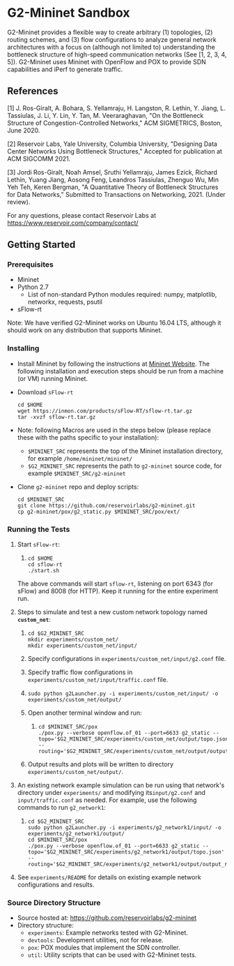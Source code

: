 # G2-Mininet Sandbox

G2-Mininet provides a flexible way to create arbitrary (1) topologies, (2) routing schemes, and (3) flow configurations to analyze general network architectures with a focus on (although not limited to) understanding the bottleneck structure of high-speed communication networks (See [1, 2, 3, 4, 5]). G2-Mininet uses Mininet with OpenFlow and POX to provide SDN capabilities and iPerf to generate traffic.

## References

[1] J. Ros-Giralt, A. Bohara, S. Yellamraju, H. Langston, R. Lethin, Y. Jiang, L. Tassiulas, J. Li, Y. Lin, Y. Tan, M. Veeraraghavan, "On the Bottleneck Structure of Congestion-Controlled Networks," ACM SIGMETRICS, Boston, June 2020.

[2] Reservoir Labs, Yale University, Columbia University, "Designing Data Center Networks Using Bottleneck Structures," Accepted for publication at ACM SIGCOMM 2021.

[3] Jordi Ros-Giralt, Noah Amsel, Sruthi Yellamraju, James Ezick, Richard Lethin, Yuang Jiang, Aosong Feng, Leandros Tassiulas,  Zhenguo Wu, Min Yeh Teh, Keren Bergman, "A Quantitative Theory of Bottleneck Structures for Data Networks," Submitted to Transactions on Networking, 2021. (Under review).

For any questions, please contact Reservoir Labs at https://www.reservoir.com/company/contact/

## Getting Started

### Prerequisites

* Mininet
* Python 2.7
  * List of non-standard Python modules required: numpy, matplotlib, networkx, requests, psutil 
* sFlow-rt

Note: We have verified G2-Mininet works on Ubuntu 16.04 LTS, although it should work on any distribution that supports Mininet.

### Installing

* Install Mininet by following the instructions at [Mininet Website](http://mininet.org/download/). The following installation and execution steps should be run from a machine (or VM) running Mininet.

* Download `sFlow-rt`

  ```shell
  cd $HOME
  wget https://inmon.com/products/sFlow-RT/sflow-rt.tar.gz
  tar -xvzf sflow-rt.tar.gz
  ```
* Note: following Macros are used in the steps below (please replace these with the paths specific to your installation):
  * `$MININET_SRC` represents the top of the Mininet installation directory, for example `/home/mininet/mininet/`
  * `$G2_MININET_SRC` represents the path to `g2-mininet` source code, for example `$MININET_SRC/g2-mininet`

* Clone `g2-mininet` repo and deploy scripts:

  ```shell
  cd $MININET_SRC
  git clone https://github.com/reservoirlabs/g2-mininet.git
  cp g2-mininet/pox/g2_static.py $MININET_SRC/pox/ext/
  ```

### Running the Tests   
1. Start `sFlow-rt`: 
   1. ```shell
      cd $HOME
      cd sflow-rt
      ./start.sh
      ```
   
   The above commands will start `sflow-rt`, listening on port 6343 (for sFlow) and 8008 (for HTTP). Keep it running for the entire experiment run.
   
2. Steps to simulate and test a new custom network topology named **`custom_net`**:

   1. ```shell
      cd $G2_MININET_SRC
      mkdir experiments/custom_net/
      mkdir experiments/custom_net/input/
      ```

   2. Specify configurations in `experiments/custom_net/input/g2.conf` file.

   3. Specify traffic flow configurations in `experiments/custom_net/input/traffic.conf` file.

   4. ```shell
      sudo python g2Launcher.py -i experiments/custom_net/input/ -o experiments/custom_net/output/
      ```

   5. Open another terminal window and run:

      1. ```shell
         cd $MININET_SRC/pox
         ./pox.py --verbose openflow.of_01 --port=6633 g2_static --topo='$G2_MININET_SRC/experiments/custom_net/output/topo.json' --routing='$G2_MININET_SRC/experiments/custom_net/output/output_routing.conf'
         ```

   6. Output results and plots will be written to directory `experiments/custom_net/output/`.

3. An existing network example simulation can be run using that network's directory under `experiments/` and modifying  its`input/g2.conf` and `input/traffic.conf` as needed. For example, use the following commands to run `g2_network1`:

   1. ```shell
      cd $G2_MININET_SRC
      sudo python g2Launcher.py -i experiments/g2_network1/input/ -o experiments/g2_network1/output/
      cd $MININET_SRC/pox
      ./pox.py --verbose openflow.of_01 --port=6633 g2_static --topo='$G2_MININET_SRC/experiments/g2_network1/output/topo.json' --routing='$G2_MININET_SRC/experiments/g2_network1/output/output_routing.conf'
      ```

4. See `experiments/README` for details on existing example network configurations and results.

### Source Directory Structure

* Source hosted at: https://github.com/reservoirlabs/g2-mininet
* Directory structure:
  * `experiments`: Example networks tested with G2-Mininet.
  * `devtools`: Development utilities, not for release.
  * `pox`: POX modules that implement the SDN controller.
  * `util`: Utility scripts that can be used with G2-Mininet tests.
